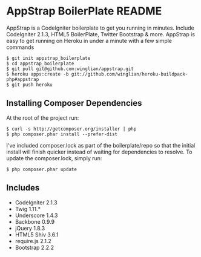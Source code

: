 # AppStrap BoilerPlate README

AppStrap is a CodeIgniter boilerplate to get you running in minutes. Include CodeIgniter 2.1.3, HTML5 BoilerPlate, Twitter Bootstrap & more.
AppStrap is easy to get running on Heroku in under a minute with a few simple commands
    
    $ git init appstrap_boilerplate
    $ cd appstrap_boilerplate
    $ git pull git@github.com:winglian/appstrap.git
    $ heroku apps:create -b git://github.com/winglian/heroku-buildpack-php#appstrap
    $ git push heroku

## Installing Composer Dependencies

At the root of the project run:

    $ curl -s http://getcomposer.org/installer | php
    $ php composer.phar install --prefer-dist

I've included composer.lock as part of the boilerplate/repo so that the initial install will finish quicker instead of waiting for dependencies to resolve. To update the composer.lock, simply run:

    $ php composer.phar update

## Includes

+   CodeIgniter 2.1.3
+   Twig 1.11.*
+   Underscore 1.4.3
+   Backbone 0.9.9
+   jQuery 1.8.3
+   HTML5 Shiv 3.6.1
+   require.js 2.1.2
+   Bootstrap 2.2.2
